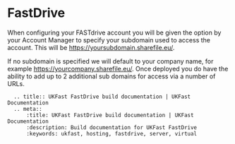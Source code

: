 # FastDrive

When configuring your FASTdrive account you will be given the option by your Account Manager to specify your subdomain used to access the account. This will be https://yoursubdomain.sharefile.eu/. 

If no subdomain is specified we will default to your company name, for example https://yourcompany.sharefile.eu/. Once deployed you do have the ability to add up to 2 additional sub domains for access via a number of URLs. 

```eval_rst
  .. title:: UKFast FastDrive build documentation | UKFast Documentation
  .. meta::
      :title: UKFast FastDrive build documentation | UKFast Documentation
      :description: Build documentation for UKFast FastDrive
      :keywords: ukfast, hosting, fastdrive, server, virtual

